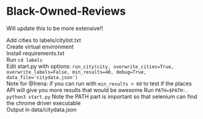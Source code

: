 # Black-Owned-Reviews

Will update this to be more extensive!!  

Add cities to labels/citylist.txt  
Create virtual environment  
Install requirements.txt  
Run `cd labels`   
Edit start.py with options: `run_city(city, overwrite_cities=True, overwrite_labels=False, min_results=40, debug=True, data_file='citydata.json')`  
Note for @Irena: if you can run with `min_results > 60` to test if the places API will give you more results that would be awesome
Run `PATH=$PATH:. python3 start.py` Note the PATH part is important so that selenium can find the chrome driver executable  
Output in data/citydata.json  
